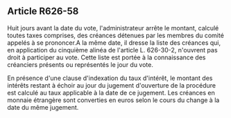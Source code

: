 Article R626-58
----
Huit jours avant la date du vote, l'administrateur arrête le montant, calculé
toutes taxes comprises, des créances détenues par les membres du comité appelés
à se prononcer.A la même date, il dresse la liste des créances qui, en
application du cinquième alinéa de l'article L. 626-30-2, n'ouvrent pas droit à
participer au vote. Cette liste est portée à la connaissance des créanciers
présents ou représentés le jour du vote.

En présence d'une clause d'indexation du taux d'intérêt, le montant des intérêts
restant à échoir au jour du jugement d'ouverture de la procédure est calculé au
taux applicable à la date de ce jugement. Les créances en monnaie étrangère sont
converties en euros selon le cours du change à la date du même jugement.
